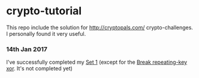 # crypto-tutorial
This repo include the solution for http://cryptopals.com/ crypto-challenges. I personally found it very useful.

### 14th Jan 2017
I've successfully completed my [Set 1](http://cryptopals.com/sets/1) (except for the [Break repeating-key xor](http://cryptopals.com/sets/1/challenges/6). It's not completed yet)